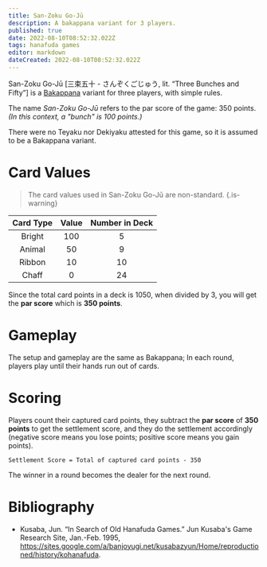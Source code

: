 ```yaml
---
title: San-Zoku Go-Jū
description: A bakappana variant for 3 players.
published: true
date: 2022-08-10T08:52:32.022Z
tags: hanafuda games
editor: markdown
dateCreated: 2022-08-10T08:52:32.022Z
---
```


San-Zoku Go-Jū [三束五十 - さんぞくごじゅう, lit. “Three Bunches and Fifty”] is a [Bakappana](/en/hanafuda/games/bakappana) variant for three players, with simple rules. 

The name *San-Zoku Go-Jū* refers to the par score of the game: 350 points. *(In this context, a "bunch" is 100 points.)*

There were no Teyaku nor Dekiyaku attested for this game, so it is assumed to be a Bakappana variant.

# Card Values
> The card values used in San-Zoku Go-Jū are non-standard.
{.is-warning}

|Card Type|Value|Number in Deck|
|:---:|:---:|:---:|
|Bright|100|5|
|Animal|50|9|
|Ribbon|10|10|
|Chaff|0|24|

Since the total card points in a deck is 1050, when divided by 3, you will get the **par score** which is **350 points**.

# Gameplay
The setup and gameplay are the same as Bakappana; In each round, players play until their hands run out of cards.


# Scoring
Players count their captured card points, they subtract the **par score** of **350 points** to get the settlement score, and they do the settlement accordingly (negative score means you lose points; positive score means you gain points).

`Settlement Score = Total of captured card points - 350`

The winner in a round becomes the dealer for the next round.

# Bibliography
- Kusaba, Jun. “In Search of Old Hanafuda Games.” Jun Kusaba's Game Research Site, Jan.-Feb. 1995, https://sites.google.com/a/banjoyugi.net/kusabazyun/Home/reproductioned/history/kohanafuda.
